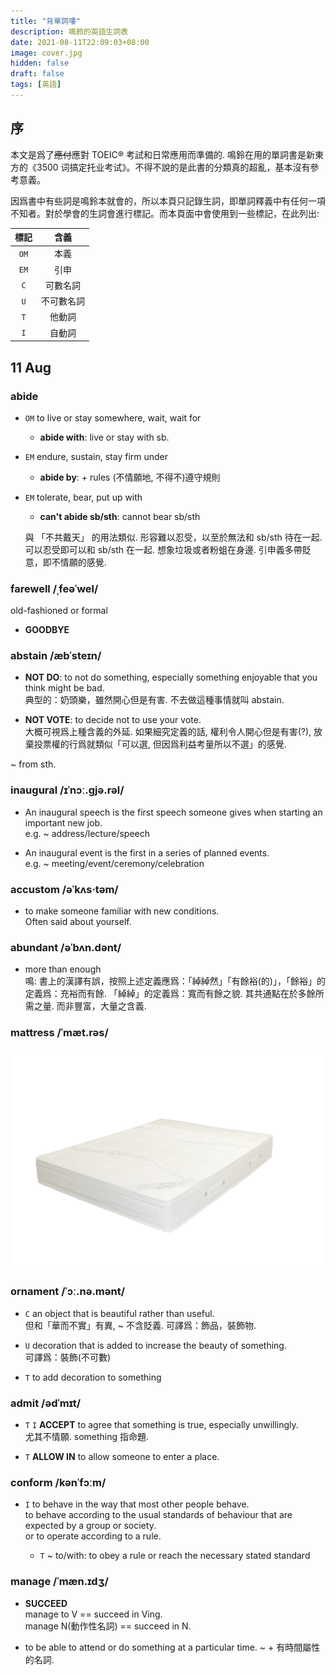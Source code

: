```yaml
---
title: "背單詞嘍"
description: 鳴鈴的英語生詞表
date: 2021-08-11T22:09:03+08:00
image: cover.jpg
hidden: false
draft: false
tags: [英語]
---
```


## 序

本文是爲了~~應付~~應對 TOEIC® 考試和日常應用而準備的. 鳴鈴在用的單詞書是新東方的《3500 词搞定托业考试》。不得不說的是此書的分類真的超亂，基本沒有參考意義。

因爲書中有些詞是鳴鈴本就會的，所以本頁只記錄生詞，即單詞釋義中有任何一項不知者。對於學會的生詞會進行標記。而本頁面中會使用到一些標記，在此列出:

| 標記 | 含義 |
| :--: | :--: |
| `OM` | 本義 |
| `EM` | 引申 |
| `C`  | 可數名詞 |
| `U`  | 不可數名詞 |
| `T` | 他動詞 |
| `I` | 自動詞 |

## 11 Aug

### abide

- `OM` to live or stay somewhere, wait, wait for
  - **abide with**: live or stay with sb.

- `EM` endure, sustain, stay firm under
  - **abide by**: + rules (不情願地, 不得不)遵守規則

- `EM` tolerate, bear, put up with
  - **can't abide sb/sth**: cannot bear sb/sth

  與 「不共戴天」 的用法類似. 形容難以忍受，以至於無法和 sb/sth 待在一起. 可以忍受即可以和 sb/sth 在一起. 想象垃圾或者粉蛆在身邊. 引申義多帶貶意，即不情願的感覺.

### farewell /ˌfeəˈwel/

 old-fashioned or formal

- **GOODBYE**

### abstain /æbˈsteɪn/

- **NOT DO**: to not do something, especially something enjoyable that you think might be bad.  
典型的：奶頭樂，雖然開心但是有害. 不去做這種事情就叫 abstain.

- **NOT VOTE**: to decide not to use your vote.  
大概可視爲上種含義的外延. 如果細究定義的話, 權利令人開心但是有害(?), 放棄投票權的行爲就類似「可以選, 但因爲利益考量所以不選」的感覺.

~ from sth.

### inaugural /ɪˈnɔː.ɡjə.rəl/

- An inaugural speech is the first speech someone gives when starting an important new job.  
e.g. ~ address/lecture/speech

- An inaugural event is the first in a series of planned events.  
e.g. ~ meeting/event/ceremony/celebration

### accustom /əˈkʌs·təm/

- to make someone familiar with new conditions.  
Often said about yourself.

### abundant /əˈbʌn.dənt/

- more than enough  
鳴: 書上的漢譯有誤，按照上述定義應爲：「綽綽然」「有餘裕(的)」，「餘裕」的定義爲：充裕而有餘. 「綽綽」的定義爲：寬而有餘之貌.
其共通點在於多餘所需之量. 而非豐富，大量之含義.

### mattress /ˈmæt.rəs/

![a mattress](mattress.jpg)

### ornament /ˈɔː.nə.mənt/

- `C` an object that is beautiful rather than useful.  
但和「華而不實」有異, ~ 不含貶義. 可譯爲：飾品，裝飾物.

- `U` decoration that is added to increase the beauty of something.  
可譯爲：裝飾(不可數)

- `T` to add decoration to something

### admit /ədˈmɪt/

- `T` `I` **ACCEPT** to agree that something is true, especially unwillingly.  
尤其不情願. something 指命題.

- `T` **ALLOW IN** to allow someone to enter a place.

### conform /kənˈfɔːm/

- `I` to behave in the way that most other people behave.  
to behave according to the usual standards of behaviour that are expected by a group or society.  
or to operate according to a rule.

  - `T` ~ to/with: to obey a rule or reach the necessary stated standard

### manage /ˈmæn.ɪdʒ/

- **SUCCEED**  
manage to V == succeed in Ving.  
manage N(動作性名詞) == succeed in N.

- to be able to attend or do something at a particular time. ~ + 有時間屬性的名詞.
